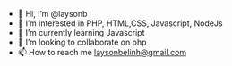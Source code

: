 - 👋 Hi, I’m @laysonb
- 👀 I’m interested in PHP, HTML,CSS, Javascript, NodeJs
- 🌱 I’m currently learning Javascript
- 💞️ I’m looking to collaborate on php
- 📫 How to reach me laysonbelinh@gmail.com 

<!---
laysonb/laysonb is a ✨ special ✨ repository because its `README.md` (this file) appears on your GitHub profile.
You can click the Preview link to take a look at your changes.
--->
